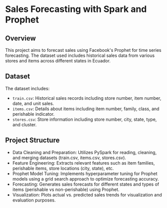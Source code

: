# Sales Forecasting with Spark and Prophet

## Overview

This project aims to forecast sales using Facebook's Prophet for time series forecasting. The dataset used includes historical sales data from various stores and items across different states in Ecuador.

## Dataset

The dataset includes:

- `train.csv`: Historical sales records including store number, item number, date, and unit sales.
- `items.csv`: Details about items including item number, family, class, and perishable indicator.
- `stores.csv`: Store information including store number, city, state, type, and cluster.

## Project Structure

- Data Cleaning and Preparation: Utilizes PySpark for reading, cleaning, and merging datasets (train.csv, items.csv, stores.csv).
- Feature Engineering: Extracts relevant features such as item families, perishable items, store locations (city, state), etc.
- Prophet Model Tuning: Implements hyperparameter tuning for Prophet models using a grid search approach to optimize forecasting accuracy.
- Forecasting: Generates sales forecasts for different states and types of items (perishable vs non-perishable) using Prophet.
- Visualization: Plots actual vs. predicted sales trends for visualization and evaluation purposes.
